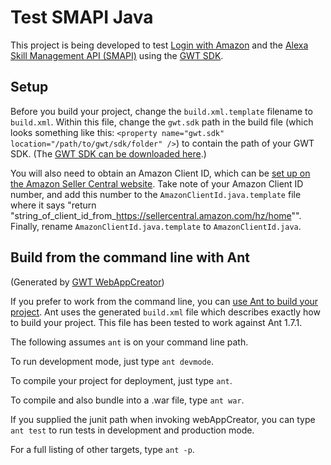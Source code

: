 # Test SMAPI Java
This project is being developed to test [Login with Amazon](https://developer.amazon.com/docs/login-with-amazon/install-sdk-javascript.html) and the [Alexa Skill Management API (SMAPI)](https://developer.amazon.com/docs/smapi/smapi-overview.html) using the [GWT SDK](http://www.gwtproject.org/download.html).

## Setup
Before you build your project, change the `build.xml.template` filename to `build.xml`. Within this file, change the `gwt.sdk` path in the build file (which looks something like this:
`<property name="gwt.sdk" location="/path/to/gwt/sdk/folder" />`) to contain the path of your GWT SDK.  (The [GWT SDK can be downloaded here](http://www.gwtproject.org/download.html).)

You will also need to obtain an Amazon Client ID, which can be [set up on the Amazon Seller Central website](https://sellercentral.amazon.com/hz/home). Take note of your Amazon Client ID number, and add this number to the `AmazonClientId.java.template` file where it says "return "string_of_client_id_from_https://sellercentral.amazon.com/hz/home"". Finally, rename `AmazonClientId.java.template` to `AmazonClientId.java`.

## Build from the command line with Ant
(Generated by [GWT WebAppCreator](http://www.gwtproject.org/doc/latest/tutorial/index.html))

If you prefer to work from the command line, you can [use Ant to build your
project](http://ant.apache.org/).  Ant uses the generated `build.xml` file
which describes exactly how to build your project.  This file has been tested
to work against Ant 1.7.1.

The following assumes `ant` is on your command
line path.

To run development mode, just type `ant devmode`.

To compile your project for deployment, just type `ant`.

To compile and also bundle into a .war file, type `ant war`.

If you supplied the junit path when invoking webAppCreator, you can type `ant test` to run tests in development and production mode.
 
For a full listing of other targets, type `ant -p`.
